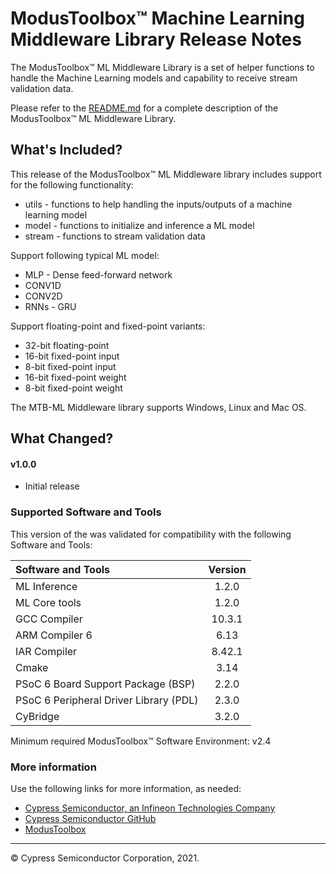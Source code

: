 # ModusToolbox™ Machine Learning Middleware Library Release Notes
The ModusToolbox™ ML Middleware Library is a set of helper functions to handle the Machine Learning models and capability to receive stream validation data.

Please refer to the [README.md](./README.md) for a complete description of the ModusToolbox™ ML Middleware Library.

## What's Included?
This release of the ModusToolbox™ ML Middleware library includes support for the following functionality:
* utils - functions to help handling the inputs/outputs of a machine learning model
* model - functions to initialize and inference a ML model
* stream - functions to stream validation data

Support following typical ML model:
* MLP - Dense feed-forward network
* CONV1D
* CONV2D
* RNNs - GRU

Support floating-point and fixed-point variants:
* 32-bit floating-point
* 16-bit fixed-point input
* 8-bit fixed-point input
* 16-bit fixed-point weight
* 8-bit fixed-point weight

The MTB-ML Middleware library supports Windows, Linux and Mac OS.

## What Changed?
#### v1.0.0
* Initial release

### Supported Software and Tools
This version of the was validated for compatibility with the following Software and Tools:

| Software and Tools                        | Version |
| :---                                      | :----:  |
| ML Inference                              | 1.2.0   |
| ML Core tools                             | 1.2.0   |
| GCC Compiler                              | 10.3.1  |
| ARM Compiler 6                            | 6.13    |
| IAR Compiler                              | 8.42.1  |
| Cmake                                     | 3.14    |
| PSoC 6 Board Support Package (BSP)        | 2.2.0   |
| PSoC 6 Peripheral Driver Library (PDL)    | 2.3.0   |
| CyBridge                                  | 3.2.0   |

Minimum required ModusToolbox™ Software Environment: v2.4

### More information
Use the following links for more information, as needed:
* [Cypress Semiconductor, an Infineon Technologies Company](http://www.cypress.com)
* [Cypress Semiconductor GitHub](https://github.com/Infineon)
* [ModusToolbox](https://www.cypress.com/products/modustoolbox)

---
© Cypress Semiconductor Corporation, 2021.
